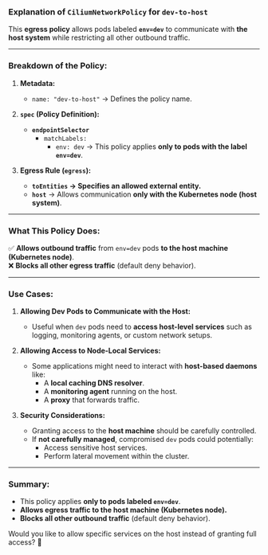 ### **Explanation of `CiliumNetworkPolicy` for `dev-to-host`**

This **egress policy** allows pods labeled **`env=dev`** to communicate with **the host system** while restricting all other outbound traffic.

---

### **Breakdown of the Policy:**

1. **Metadata:**
   - `name: "dev-to-host"` → Defines the policy name.

2. **`spec` (Policy Definition):**
   - **`endpointSelector`**  
     - `matchLabels:`  
       - `env: dev` → This policy applies **only to pods with the label `env=dev`**.

3. **Egress Rule (`egress`):**
   - **`toEntities` → Specifies an allowed external entity.**
   - **`host`** → Allows communication **only with the Kubernetes node (host system)**.

---

### **What This Policy Does:**
✅ **Allows outbound traffic** from `env=dev` pods **to the host machine (Kubernetes node)**.  
❌ **Blocks all other egress traffic** (default deny behavior).  

---

### **Use Cases:**
1. **Allowing Dev Pods to Communicate with the Host:**
   - Useful when `dev` pods need to **access host-level services** such as logging, monitoring agents, or custom network setups.  

2. **Allowing Access to Node-Local Services:**
   - Some applications might need to interact with **host-based daemons** like:
     - A **local caching DNS resolver**.
     - A **monitoring agent** running on the host.
     - A **proxy** that forwards traffic.  

3. **Security Considerations:**
   - Granting access to the **host machine** should be carefully controlled.
   - If **not carefully managed**, compromised `dev` pods could potentially:
     - Access sensitive host services.
     - Perform lateral movement within the cluster.  

---

### **Summary:**
- This policy applies **only to pods labeled `env=dev`**.
- **Allows egress traffic to the host machine (Kubernetes node).**
- **Blocks all other outbound traffic** (default deny behavior).  

Would you like to allow specific services on the host instead of granting full access? 🚀
